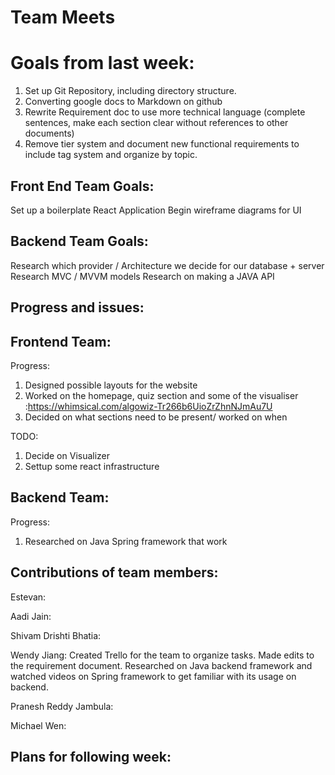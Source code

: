 # Team Meets
# Goals from last week: 
1. Set up Git Repository, including directory structure.
2. Converting google docs to Markdown on github
3. Rewrite Requirement doc to use more technical language (complete sentences, make each section clear without references to other documents)
4. Remove tier system and document new functional requirements to include tag system and organize by topic.

## Front End Team Goals:
Set up a boilerplate React Application
Begin wireframe diagrams for UI

## Backend Team Goals: 
Research which provider / Architecture we decide for our database + server 
Research MVC / MVVM models
Research on making a JAVA API

## Progress and issues:

## Frontend Team:
Progress: 
1. Designed possible layouts for the website
2. Worked on the homepage, quiz section and some of the visualiser :https://whimsical.com/algowiz-Tr266b6UioZrZhnNJmAu7U
4. Decided on what sections need to be present/ worked on when

TODO:
1. Decide on Visualizer
2. Settup some react infrastructure 

## Backend Team:
Progress:
1. Researched on Java Spring framework that work

## Contributions of team members:
Estevan: 

Aadi Jain:

Shivam Drishti Bhatia:

Wendy Jiang: Created Trello for the team to organize tasks. Made edits to the requirement document. Researched on Java backend framework and watched videos on Spring framework
to get familiar with its usage on backend.

Pranesh Reddy Jambula:

Michael Wen:

## Plans for following week: 
